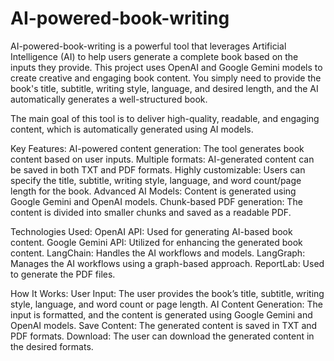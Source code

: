 # AI-powered-book-writing

AI-powered-book-writing is a powerful tool that leverages Artificial Intelligence (AI) to help users generate a complete book based on the inputs they provide. This project uses OpenAI and Google Gemini models to create creative and engaging book content. You simply need to provide the book's title, subtitle, writing style, language, and desired length, and the AI automatically generates a well-structured book.

The main goal of this tool is to deliver high-quality, readable, and engaging content, which is automatically generated using AI models.

Key Features:
AI-powered content generation: The tool generates book content based on user inputs.
Multiple formats: AI-generated content can be saved in both TXT and PDF formats.
Highly customizable: Users can specify the title, subtitle, writing style, language, and word count/page length for the book.
Advanced AI Models: Content is generated using Google Gemini and OpenAI models.
Chunk-based PDF generation: The content is divided into smaller chunks and saved as a readable PDF.

Technologies Used:
OpenAI API: Used for generating AI-based book content.
Google Gemini API: Utilized for enhancing the generated book content.
LangChain: Handles the AI workflows and models.
LangGraph: Manages the AI workflows using a graph-based approach.
ReportLab: Used to generate the PDF files.

How It Works:
User Input: The user provides the book’s title, subtitle, writing style, language, and word count or page length.
AI Content Generation: The input is formatted, and the content is generated using Google Gemini and OpenAI models.
Save Content: The generated content is saved in TXT and PDF formats.
Download: The user can download the generated content in the desired formats.
